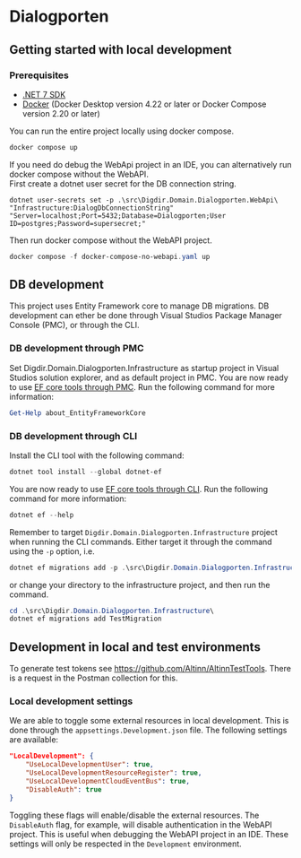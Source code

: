 # Dialogporten

## Getting started with local development

### Prerequisites
- [.NET 7 SDK](https://dotnet.microsoft.com/en-us/download/dotnet/7.0)
- [Docker](https://www.docker.com/products/docker-desktop/) (Docker Desktop version 4.22 or later or Docker Compose version 2.20 or later)


You can run the entire project locally using docker compose.
```powershell
docker compose up
```

If you need do debug the WebApi project in an IDE, you can alternatively run docker compose without the WebAPI.  
First create a dotnet user secret for the DB connection string.

```powerhell
dotnet user-secrets set -p .\src\Digdir.Domain.Dialogporten.WebApi\ "Infrastructure:DialogDbConnectionString" "Server=localhost;Port=5432;Database=Dialogporten;User ID=postgres;Password=supersecret;"
```

Then run docker compose without the WebAPI project.
```powershell
docker compose -f docker-compose-no-webapi.yaml up 
```


## DB development
This project uses Entity Framework core to manage DB migrations. DB development can ether be done through Visual Studios Package Manager Console (PMC), or through the CLI. 

### DB development through PMC
Set Digdir.Domain.Dialogporten.Infrastructure as startup project in Visual Studios solution explorer, and as default project in PMC. You are now ready to use [EF core tools through PMC](https://learn.microsoft.com/en-us/ef/core/cli/powershell). Run the following command for more information:
```powershell
Get-Help about_EntityFrameworkCore
```

### DB development through CLI
Install the CLI tool with the following command:
```powershell
dotnet tool install --global dotnet-ef
```

You are now ready to use [EF core tools through CLI](https://learn.microsoft.com/en-us/ef/core/cli/dotnet). Run the following command for more information:
```powershell
dotnet ef --help
```

Remember to target `Digdir.Domain.Dialogporten.Infrastructure` project when running the CLI commands. Either target it through the command using the `-p` option, i.e.
```powershell
dotnet ef migrations add -p .\src\Digdir.Domain.Dialogporten.Infrastructure\ TestMigration
```

or change your directory to the infrastructure project, and then run the command.
```powershell
cd .\src\Digdir.Domain.Dialogporten.Infrastructure\
dotnet ef migrations add TestMigration
```

## Development in local and test environments
To generate test tokens see https://github.com/Altinn/AltinnTestTools. There is a request in the Postman collection for this.

### Local development settings
We are able to toggle some external resources in local development. This is done through the `appsettings.Development.json` file. The following settings are available:
```json
"LocalDevelopment": {
	"UseLocalDevelopmentUser": true,
	"UseLocalDevelopmentResourceRegister": true,
	"UseLocalDevelopmentCloudEventBus": true,
	"DisableAuth": true
}
```
Toggling these flags will enable/disable the external resources. The `DisableAuth` flag, for example, will disable authentication in the WebAPI project. This is useful when debugging the WebAPI project in an IDE. These settings will only be respected in the `Development` environment.